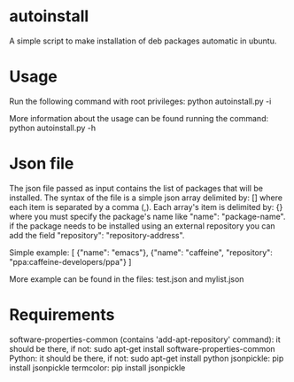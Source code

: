 autoinstall
===========

A simple script to make installation of deb packages automatic in ubuntu.


Usage
===========

Run the following command with root privileges:
python autoinstall.py -i <json-file>

More information about the usage can be found running the command:
python autoinstall.py -h


Json file
===========

The json file passed as input contains the list of packages that will be installed.
The syntax of the file is a simple json array delimited by: [] where each item is separated by a comma (,).
Each array's item is delimited by: {} where you must specify the package's name like "name": "package-name". if the package needs to be installed using an external repository you can add the field "repository": "repository-address".

Simple example:
[
  {"name": "emacs"},
  {"name": "caffeine", "repository": "ppa:caffeine-developers/ppa"}
]

More example can be found in the files: test.json and mylist.json


Requirements
===========

software-properties-common (contains 'add-apt-repository' command):
  it should be there, if not: sudo apt-get install software-properties-common
Python:
  it should be there, if not: sudo apt-get install python 
jsonpickle:
  pip install jsonpickle
termcolor:
  pip install jsonpickle
